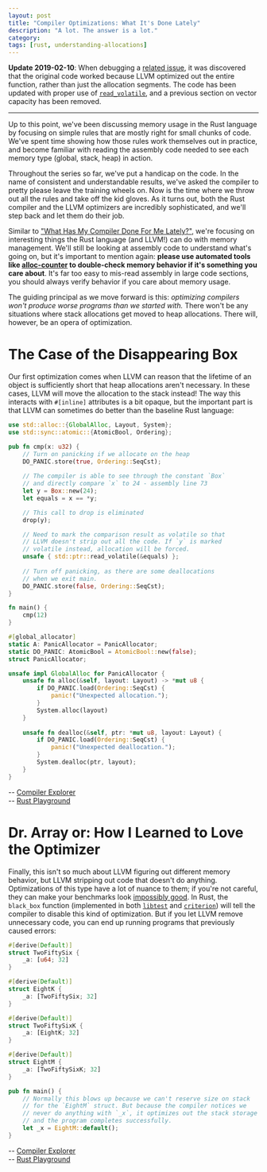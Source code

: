 ```yaml
---
layout: post
title: "Compiler Optimizations: What It's Done Lately"
description: "A lot. The answer is a lot."
category: 
tags: [rust, understanding-allocations]
---
```


**Update 2019-02-10**: When debugging a [related issue](https://gitlab.com/sio4/code/alloc-counter/issues/1),
it was discovered that the original code worked because LLVM optimized out
the entire function, rather than just the allocation segments.
The code has been updated with proper use of [`read_volatile`](https://doc.rust-lang.org/std/ptr/fn.read_volatile.html),
and a previous section on vector capacity has been removed.

---

Up to this point, we've been discussing memory usage in the Rust language
by focusing on simple rules that are mostly right for small chunks of code.
We've spent time showing how those rules work themselves out in practice,
and become familiar with reading the assembly code needed to see each memory
type (global, stack, heap) in action.

Throughout the series so far, we've put a handicap on the code.
In the name of consistent and understandable results, we've asked the
compiler to pretty please leave the training wheels on. Now is the time
where we throw out all the rules and take off the kid gloves. As it turns out,
both the Rust compiler and the LLVM optimizers are incredibly sophisticated,
and we'll step back and let them do their job.

Similar to ["What Has My Compiler Done For Me Lately?"](https://www.youtube.com/watch?v=bSkpMdDe4g4),
we're focusing on interesting things the Rust language (and LLVM!) can do
with memory management. We'll still be looking at assembly code to
understand what's going on, but it's important to mention again:
**please use automated tools like
[alloc-counter](https://crates.io/crates/alloc_counter) to double-check 
memory behavior if it's something you care about**. 
It's far too easy to mis-read assembly in large code sections, you should
always verify behavior if you care about memory usage.

The guiding principal as we move forward is this: *optimizing compilers
won't produce worse programs than we started with.* There won't be any
situations where stack allocations get moved to heap allocations.
There will, however, be an opera of optimization.

# The Case of the Disappearing Box

Our first optimization comes when LLVM can reason that the lifetime of an object
is sufficiently short that heap allocations aren't necessary. In these cases,
LLVM will move the allocation to the stack instead! The way this interacts
with `#[inline]` attributes is a bit opaque, but the important part is that LLVM
can sometimes do better than the baseline Rust language:

```rust
use std::alloc::{GlobalAlloc, Layout, System};
use std::sync::atomic::{AtomicBool, Ordering};

pub fn cmp(x: u32) {
    // Turn on panicking if we allocate on the heap
    DO_PANIC.store(true, Ordering::SeqCst);
    
    // The compiler is able to see through the constant `Box`
    // and directly compare `x` to 24 - assembly line 73
    let y = Box::new(24);
    let equals = x == *y;

    // This call to drop is eliminated
    drop(y);

    // Need to mark the comparison result as volatile so that
    // LLVM doesn't strip out all the code. If `y` is marked
    // volatile instead, allocation will be forced.
    unsafe { std::ptr::read_volatile(&equals) };
    
    // Turn off panicking, as there are some deallocations
    // when we exit main.
    DO_PANIC.store(false, Ordering::SeqCst);
}

fn main() {
    cmp(12)
}

#[global_allocator]
static A: PanicAllocator = PanicAllocator;
static DO_PANIC: AtomicBool = AtomicBool::new(false);
struct PanicAllocator;

unsafe impl GlobalAlloc for PanicAllocator {
    unsafe fn alloc(&self, layout: Layout) -> *mut u8 {
        if DO_PANIC.load(Ordering::SeqCst) {
            panic!("Unexpected allocation.");
        }
        System.alloc(layout)
    }
    
    unsafe fn dealloc(&self, ptr: *mut u8, layout: Layout) {
        if DO_PANIC.load(Ordering::SeqCst) {
            panic!("Unexpected deallocation.");
        }
        System.dealloc(ptr, layout);
    }
}
```
-- [Compiler Explorer](https://godbolt.org/z/BZ_Yp3)  
-- [Rust Playground](https://play.rust-lang.org/?version=stable&mode=release&edition=2018&gist=4a765f753183d5b919f62c71d2109d5d)

# Dr. Array or: How I Learned to Love the Optimizer

Finally, this isn't so much about LLVM figuring out different memory behavior,
but LLVM stripping out code that doesn't do anything. Optimizations of
this type have a lot of nuance to them; if you're not careful, they can
make your benchmarks look
[impossibly good](https://www.youtube.com/watch?v=nXaxk27zwlk&feature=youtu.be&t=1199).
In Rust, the `black_box` function (implemented in both
[`libtest`](https://doc.rust-lang.org/1.1.0/test/fn.black_box.html) and
[`criterion`](https://docs.rs/criterion/0.2.10/criterion/fn.black_box.html))
will tell the compiler to disable this kind of optimization. But if you let
LLVM remove unnecessary code, you can end up running programs that
previously caused errors:

```rust
#[derive(Default)]
struct TwoFiftySix {
    _a: [u64; 32]
}

#[derive(Default)]
struct EightK {
    _a: [TwoFiftySix; 32]
}

#[derive(Default)]
struct TwoFiftySixK {
    _a: [EightK; 32]
}

#[derive(Default)]
struct EightM {
    _a: [TwoFiftySixK; 32]
}

pub fn main() {
    // Normally this blows up because we can't reserve size on stack
    // for the `EightM` struct. But because the compiler notices we
    // never do anything with `_x`, it optimizes out the stack storage
    // and the program completes successfully.
    let _x = EightM::default();
}
```
-- [Compiler Explorer](https://godbolt.org/z/daHn7P)  
-- [Rust Playground](https://play.rust-lang.org/?version=stable&mode=release&edition=2018&gist=4c253bf26072119896ab93c6ef064dc0)
